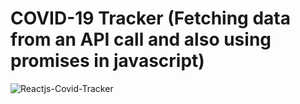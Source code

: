 # COVID-19 Tracker (Fetching data from an API call and also using promises in javascript)
![Reactjs-Covid-Tracker](https://user-images.githubusercontent.com/101246922/159980157-a08bb441-c4ec-4009-8b1b-672f2c0d8d99.gif)

